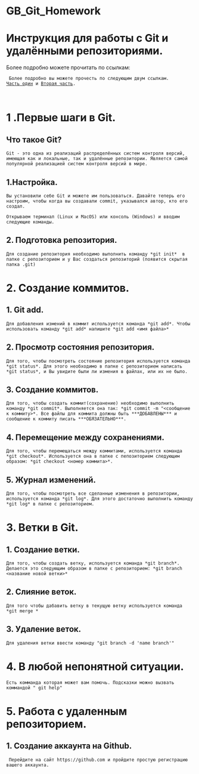 # GB_Git_Homework

# **Инструкция для работы с Git и удалёнными репозиториями.**

Более подробно можете прочитать по ссылкам:

<code> Более подробно вы можете прочесть по следующим двум ссылкам. [Часть один][1] и [Вторая часть][2].

[1]:https://habr.com/ru/post/541258/
[2]:https://habr.com/ru/post/542616/ 
</code> 

# **1 .Первые шаги в Git.**

## **Что такое Git?**
<pre><code>Git - это одна из реализаций распределённых систем контроля версий, имеющая как и локальные, так и удалённые репозитории. Является самой популярной реализацией систем контроля версий в мире.</code></pre>

## **1.Настройка.**
<pre><code>Вы установили себе Git и можете им пользоваться. Давайте теперь его настроим, чтобы когда вы создавали commit, указывался автор, кто его создал.

Открываем терминал (Linux и MacOS) или консоль (Windows) и вводим следующие команды.</code></pre>

## **2. Подготовка репозитория.**
<pre><code>Для создание репозитория необходимо выполнить команду *git init*  в папке с репозиторием и у Вас создаться репозиторий (появится скрытая папка .git)</code></pre>

# **2. Создание коммитов.**

## **1. Git add.**
<pre><code>Для добавления измений в коммит используется команда *git add*. Чтобы использовать команду *git add* напишите *git add <имя файла>*</code></pre>

## **2. Просмотр состояния репозитория.**
<pre><code>Для того, чтобы посмотреть состояние репозитория используется команда *git status*. Для этого необходимо в папке с репозиторием написать *git status*, и Вы увидите были ли измения в файлах, или их не было.</code></pre>

## **3. Создание коммитов.**
<pre><code>Для того, чтобы создать коммит(сохранение) необходимо выполнить команду *git commit*. Выполняется она так: *git commit -m "<сообщение к коммиту>*. Все файлы для коммита должны быть ***ДОБАВЛЕНЫ*** и сообщение к коммиту писать ***ОБЯЗАТЕЛЬНО***.</code></pre>

## **4. Перемещение между сохранениями.**
<pre><code>Для того, чтобы перемещаться между коммитами, используется команда *git checkout*. Используется она в папке с пепозиторием следующим образом: *git checkout <номер коммита>*.</code></pre>

## **5. Журнал изменений.**
<pre><code>Для того, чтобы посмотреть все сделанные изменения в репозитории, используется команда *git log*. Для этого достаточно выполнить команду *git log* в папке с репозиторием.</code></pre>

# **3. Ветки в Git.**

## **1. Создание ветки.**

<pre><code>Для того, чтобы создать ветку, используется команда *git branch*. Делается это следующим образом в папке с репозиторием: *git branch <название новой ветки>*</code></pre>

## **2. Слияние веток.**

<pre><code>Для того чтобы дабавить ветку в текущую ветку используется команда *git merge <name branch>*</code></pre>

## **3. Удаление веток.**
<pre><code>Для удаления ветки ввести команду "git branch -d 'name branch'"</code></pre>

# **4. В любой непонятной ситуации.**
<pre><code>Есть комманда которая может вам помочь. Подсказки можно вызвать коммандой " git help"</code></pre>

# **5. Работа с удаленным репозиторием.**

## **1. Создание аккаунта на Github.**
<pre><code> Перейдите на сайт https://github.com и пройдите простую регистрацию вашего аккаунта. 
